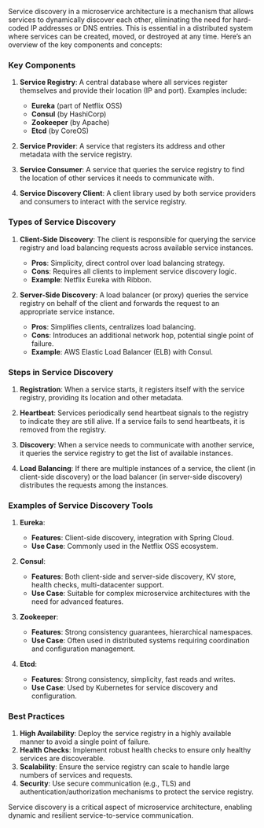 Service discovery in a microservice architecture is a mechanism that allows services to dynamically discover each other, eliminating the need for hard-coded IP addresses or DNS entries. This is essential in a distributed system where services can be created, moved, or destroyed at any time. Here’s an overview of the key components and concepts:

### Key Components

1. **Service Registry**: A central database where all services register themselves and provide their location (IP and port). Examples include:
   - **Eureka** (part of Netflix OSS)
   - **Consul** (by HashiCorp)
   - **Zookeeper** (by Apache)
   - **Etcd** (by CoreOS)

2. **Service Provider**: A service that registers its address and other metadata with the service registry.

3. **Service Consumer**: A service that queries the service registry to find the location of other services it needs to communicate with.

4. **Service Discovery Client**: A client library used by both service providers and consumers to interact with the service registry.

### Types of Service Discovery

1. **Client-Side Discovery**: The client is responsible for querying the service registry and load balancing requests across available service instances.
   - **Pros**: Simplicity, direct control over load balancing strategy.
   - **Cons**: Requires all clients to implement service discovery logic.
   - **Example**: Netflix Eureka with Ribbon.

2. **Server-Side Discovery**: A load balancer (or proxy) queries the service registry on behalf of the client and forwards the request to an appropriate service instance.
   - **Pros**: Simplifies clients, centralizes load balancing.
   - **Cons**: Introduces an additional network hop, potential single point of failure.
   - **Example**: AWS Elastic Load Balancer (ELB) with Consul.

### Steps in Service Discovery

1. **Registration**: When a service starts, it registers itself with the service registry, providing its location and other metadata.

2. **Heartbeat**: Services periodically send heartbeat signals to the registry to indicate they are still alive. If a service fails to send heartbeats, it is removed from the registry.

3. **Discovery**: When a service needs to communicate with another service, it queries the service registry to get the list of available instances.

4. **Load Balancing**: If there are multiple instances of a service, the client (in client-side discovery) or the load balancer (in server-side discovery) distributes the requests among the instances.

### Examples of Service Discovery Tools

1. **Eureka**:
   - **Features**: Client-side discovery, integration with Spring Cloud.
   - **Use Case**: Commonly used in the Netflix OSS ecosystem.

2. **Consul**:
   - **Features**: Both client-side and server-side discovery, KV store, health checks, multi-datacenter support.
   - **Use Case**: Suitable for complex microservice architectures with the need for advanced features.

3. **Zookeeper**:
   - **Features**: Strong consistency guarantees, hierarchical namespaces.
   - **Use Case**: Often used in distributed systems requiring coordination and configuration management.

4. **Etcd**:
   - **Features**: Strong consistency, simplicity, fast reads and writes.
   - **Use Case**: Used by Kubernetes for service discovery and configuration.

### Best Practices

1. **High Availability**: Deploy the service registry in a highly available manner to avoid a single point of failure.
2. **Health Checks**: Implement robust health checks to ensure only healthy services are discoverable.
3. **Scalability**: Ensure the service registry can scale to handle large numbers of services and requests.
4. **Security**: Use secure communication (e.g., TLS) and authentication/authorization mechanisms to protect the service registry.

Service discovery is a critical aspect of microservice architecture, enabling dynamic and resilient service-to-service communication.